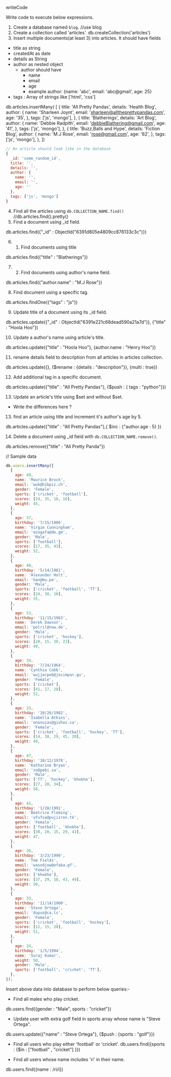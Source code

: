 writeCode

Write code to execute below expressions.

1. Create a database named `blog`. //use blog
2. Create a collection called 'articles'. db.createCollection('articles')
3. Insert multiple documents(at least 3) into articles. It should have fields

- title as string
- createdAt as date
- details as String
- author as nested object
  - author should have
    - name
    - email
    - age
    - example author: {name: 'abc', email: 'abc@gmail', age: 25}
- tags : Array of strings like ['html', 'css']

db.articles.insertMany( [
{
title: 'All Pretty Pandas',
details: 'Health Blog',
author: {
name: 'Sharleen Joynt',
email: 'sharleen@alltheprettypandas.com',
age: '35',
},
tags: ['js', 'mongo'],
},
{
title: 'Blatherings',
details: 'Art Blog',
author: {
name: 'Debbie Radpith',
email: 'debbieBlathering@gmail.com',
age: '41',
},
tags: ['js', 'mongo'],
},
{
title: 'Buzz,Balls and Hype',
details: 'Fiction Blog',
author: {
name: 'M.J Rose',
email: 'rose@gmail.com',
age: '62',
},
tags: ['js', 'mongo'],
},
])

```js
// An article should look like in the database
{
  _id: 'some_random_id',
  title: '',
  details: '',
  author: {
    name: '',
    email: '',
    age: ''
  },
  tags: ['js', 'mongo']
}
```

4. Find all the articles using `db.COLLECTION_NAME.find()` //db.articles.find().pretty()
5. Find a document using \_id field.

db.articles.find({"\_id" : ObjectId("6391d805e4809cc876133c3c")})

6. 1. Find documents using title

db.articles.find({"title" : "Blatherings"})

7. 2. Find documents using author's name field.

db.articles.find({"author.name" : "M.J Rose"})

8. Find document using a specific tag.

db.articles.findOne({"tags" : "js"})

9. Update title of a document using its \_id field.

db.articles.update({"\_id" : ObjectId("6391e221c68dead590a21a7d")}, {"title" : "Hoola Hoo"})

10. Update a author's name using article's title.

db.articles.update({"title" : "Hoola Hoo"}, {author.name : "Henry Hoo"})

11. rename details field to description from all articles in articles collection.

db.articles.update({}, {$rename : {details : "description"}}, {multi : true})

12. Add additional tag in a specific document.

db.articles.update({"title" : "All Pretty Pandas"}, {$push : { tags : "python"}})

13. Update an article's title using $set and without $set.

- Write the differences here ?

13. find an article using title and increment it's author's age by 5.

db.articles.update({"title" : "All Pretty Pandas"},{ $inc : {"author.age : 5} })

14. Delete a document using \_id field with `db.COLLECTION_NAME.remove()`.

db.articles.remove({"title" : "All Pretty Panda"})

// Sample data

```js
db.users.insertMany([
  {
    age: 49,
    name: 'Maurice Brock',
    email: 'wuk@hibpiz.ch',
    gender: 'Female',
    sports: ['cricket', 'football'],
    scores: [24, 35, 18, 16],
    weight: 45,
  },
  {
    age: 37,
    birthday: '7/15/1986',
    name: 'Virgie Cunningham',
    email: 'ezogafa@de.gm',
    gender: 'Male',
    sports: ['football'],
    scores: [17, 35, 43],
    weight: 52,
  },
  {
    age: 48,
    birthday: '5/14/1961',
    name: 'Alexander Holt',
    email: 'han@mu.pe',
    gender: 'Male',
    sports: ['cricket', 'football', 'TT'],
    scores: [24, 30, 16],
    weight: 55,
  },
  {
    age: 53,
    birthday: '11/15/1963',
    name: 'Derek Dawson',
    email: 'polril@now.de',
    gender: 'Male',
    sports: ['cricket', 'hockey'],
    scores: [20, 15, 38, 23],
    weight: 49,
  },
  {
    age: 34,
    birthday: '7/24/1964',
    name: 'Cynthia Cobb',
    email: 'wujjarpob@jecimpar.gu',
    gender: 'Female',
    sports: ['cricket'],
    scores: [41, 17, 28],
    weight: 51,
  },
  {
    age: 33,
    birthday: '10/26/1982',
    name: 'Isabella Atkins',
    email: 'ononuzas@givhoz.ca',
    gender: 'Female',
    sports: ['cricket', 'football', 'hockey', 'TT'],
    scores: [14, 38, 29, 45, 20],
    weight: 49,
  },
  {
    age: 47,
    birthday: '10/12/1978',
    name: 'Katharine Bryan',
    email: 'zo@pebi.sa',
    gender: 'Male',
    sports: ['TT', 'hockey', 'khokho'],
    scores: [27, 20, 34],
    weight: 58,
  },
  {
    age: 41,
    birthday: '1/28/1991',
    name: 'Beatrice Fleming',
    email: 'ufufsa@pujizren.tk',
    gender: 'Female',
    sports: ['football', 'khokho'],
    scores: [30, 20, 15, 29, 43],
    weight: 47,
  },
  {
    age: 26,
    birthday: '3/23/1998',
    name: 'Tom Fields',
    email: 'wasodjow@ofaba.gf',
    gender: 'Female',
    sports: ['khokho'],
    scores: [37, 29, 18, 43, 49],
    weight: 50,
  },
  {
    age: 33,
    birthday: '11/14/1960',
    name: 'Steve Ortega',
    email: 'dupus@ca.ls',
    gender: 'Female',
    sports: ['cricket', 'football', 'hockey'],
    scores: [12, 15, 20],
    weight: 51,
  },
  {
    age: 24,
    birthday: '1/5/1994',
    name: 'Suraj Kumar',
    weight: 50,
    gender: 'Male',
    sports: ['football', 'cricket', 'TT'],
  },
]);
```

Insert above data into database to perform below queries:-

- Find all males who play cricket.

db.users.find({gender : "Male", sports : "cricket"})

- Update user with extra golf field in sports array whose name is "Steve Ortega".

db.users.update({"name" : "Steve Ortega"}, {$push : {sports : "golf"}})

- Find all users who play either 'football' or 'cricket'.
db.users.find({sports :  {$in : ["football" , "cricket"] }})

- Find all users whose name includes 'ri' in their name.

db.users.find({name : /ri/i})